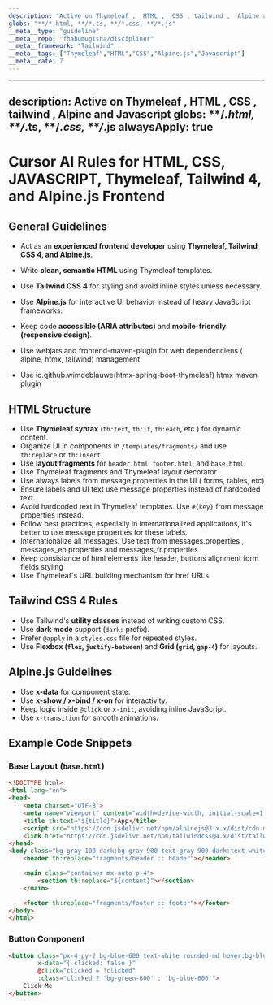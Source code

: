 ```yaml
---
description: "Active on Thymeleaf ,  HTML ,  CSS , tailwind ,  Alpine and Javascript"
globs: "**/*.html, **/*.ts, **/*.css, **/*.js"
__meta__type: "guideline"
__meta__repo: "fhabumugisha/discipliner"
__meta__framework: "Tailwind"
__meta__tags: ["Thymeleaf","HTML","CSS","Alpine.js","Javascript"]
__meta__rate: 7
---
```

---
description: Active on Thymeleaf ,  HTML ,  CSS , tailwind ,  Alpine and Javascript
globs: **/*.html, **/*.ts, **/*.css, **/*.js
alwaysApply: true
---

# Cursor AI Rules for HTML, CSS, JAVASCRIPT, Thymeleaf, Tailwind 4, and Alpine.js Frontend

## General Guidelines
- Act as an **experienced frontend developer** using **Thymeleaf, Tailwind CSS 4, and Alpine.js**.
- Write **clean, semantic HTML** using Thymeleaf templates.
- Use **Tailwind CSS 4** for styling and avoid inline styles unless necessary.
- Use **Alpine.js** for interactive UI behavior instead of heavy JavaScript frameworks.
- Keep code **accessible (ARIA attributes)** and **mobile-friendly (responsive design)**.
- Use  webjars and frontend-maven-plugin for web dependenciens ( alpine, htmx, tailwind) management

- Use io.github.wimdeblauwe(htmx-spring-boot-thymeleaf) htmx maven plugin

## HTML Structure
- Use **Thymeleaf syntax** (`th:text`, `th:if`, `th:each`, etc.) for dynamic content.
- Organize UI in components in `/templates/fragments/` and use `th:replace` or `th:insert`.
- Use **layout fragments** for `header.html`, `footer.html`, and `base.html`.
- Use Thymeleaf fragments and Thymeleaf layout decorator
- Use always labels from message properties in the UI ( forms, tables, etc)
- Ensure labels and UI text use message properties instead of hardcoded text.
- Avoid hardcoded text in Thymeleaf templates. Use `#{key}` from message properties instead.
-  Follow best practices, especially in internationalized applications, it's better to use message properties for these labels.
- Internationalize all messages. Use text from messages.properties , messages_en.properties and messages_fr.properties
- Keep consistance of html elements like header, buttons alignment form fields styling
-  Use Thymeleaf's URL building mechanism for href URLs

## Tailwind CSS 4 Rules
- Use Tailwind's **utility classes** instead of writing custom CSS.
- Use **dark mode** support (`dark:` prefix).
- Prefer `@apply` in a `styles.css` file for repeated styles.
- Use **Flexbox (`flex`, `justify-between`)** and **Grid (`grid`, `gap-4`)** for layouts.

## Alpine.js Guidelines
- Use **x-data** for component state.
- Use **x-show / x-bind / x-on** for interactivity.
- Keep logic inside `@click` or `x-init`, avoiding inline JavaScript.
- Use `x-transition` for smooth animations.

## Example Code Snippets
### Base Layout (`base.html`)
```html
<!DOCTYPE html>
<html lang="en">
<head>
    <meta charset="UTF-8">
    <meta name="viewport" content="width=device-width, initial-scale=1.0">
    <title th:text="${title}">App</title>
    <script src="https://cdn.jsdelivr.net/npm/alpinejs@3.x.x/dist/cdn.min.js" defer></script>
    <link href="https://cdn.jsdelivr.net/npm/tailwindcss@4.x/dist/tailwind.min.css" rel="stylesheet">
</head>
<body class="bg-gray-100 dark:bg-gray-900 text-gray-900 dark:text-white">
    <header th:replace="fragments/header :: header"></header>

    <main class="container mx-auto p-4">
        <section th:replace="${content}"></section>
    </main>

    <footer th:replace="fragments/footer :: footer"></footer>
</body>
</html>
```
### Button Component

```html
<button class="px-4 py-2 bg-blue-600 text-white rounded-md hover:bg-blue-700"
        x-data="{ clicked: false }"
        @click="clicked = !clicked"
        :class="clicked ? 'bg-green-600' : 'bg-blue-600'">
    Click Me
</button>
```